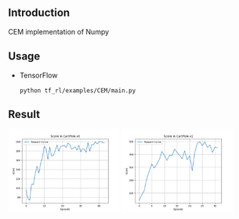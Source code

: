 ## Introduction

CEM implementation of Numpy




## Usage

- TensorFlow
    ```shell script
    python tf_rl/examples/CEM/main.py
    ```



## Result

<img src="./images/CartPole-v0.png" width="45%" height="45%"> <img src="./images/CartPole-v1.png" width="45%" height="45%">